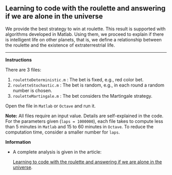 ## Learning to code with the roulette and answering if we are alone in the universe
We provide the best strategy to win at roulette. This result is supported with algorithms developed in Matlab. Using them, we proceed to explain if there is intelligent life on other planets, that is, we define a relationship between the roulette and the existence of extraterrestrial life.
<hr>

**Instructions**

There are 3 files:

1. `rouletteDeterministic.m` : The bet is fixed, e.g., red color bet.
2. `rouletteStochastic.m` : The bet is random, e.g., in each round a random number is chosen.
3. `rouletteMartingale.m` : The bet considers the Martingale strategy.

Open the file in `Matlab` or `Octave` and run it.

**Note:** All files require an input value. Details are self-explained in the code. For the parameters given (`laps = 1000000`), each file takes to compute less than 5 minutes in `Matlab` and 15 to 60 minutes in `Octave`. To reduce the computation time, consider a smaller number for `laps`.


**Information**
  
- A complete analysis is given in the article: 
  
  [Learning to code with the roulette and answering if we are alone in the universe](https://nepy.pe/article.php?pid=626c7d3710998&lan=en). 








